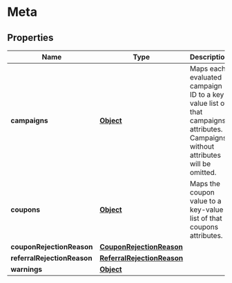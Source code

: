 
# Meta

## Properties
Name | Type | Description | Notes
------------ | ------------- | ------------- | -------------
**campaigns** | [**Object**](.md) | Maps each evaluated campaign ID to a key-value list of that campaigns attributes. Campaigns without attributes will be omitted. |  [optional]
**coupons** | [**Object**](.md) | Maps the coupon value to a key-value list of that coupons attributes. |  [optional]
**couponRejectionReason** | [**CouponRejectionReason**](CouponRejectionReason.md) |  |  [optional]
**referralRejectionReason** | [**ReferralRejectionReason**](ReferralRejectionReason.md) |  |  [optional]
**warnings** | [**Object**](.md) |  |  [optional]



